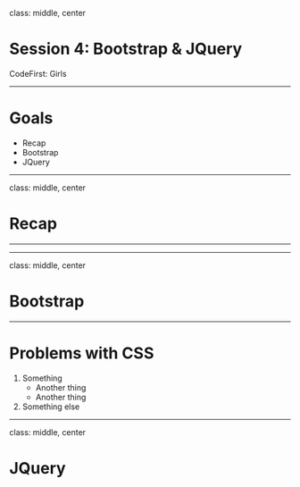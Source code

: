 class: middle, center

# Session 4: Bootstrap & JQuery
CodeFirst: Girls

---

# Goals
- Recap
- Bootstrap
- JQuery

---
class: middle, center

# Recap

---

---
class: middle, center

# Bootstrap

---
# Problems with CSS

1. Something
   * Another thing
   * Another thing
2. Something else

---
class: middle, center

# JQuery
